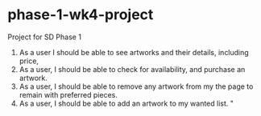 # phase-1-wk4-project
Project for SD Phase 1


1. As a user I should be able to see artworks and their details, including price, 
2. As a user, I should be able to check for availability, and purchase an artwork. 
3. As a user, I should be able to remove any artwork from my the page to remain with preferred pieces.
4. As a user, I should be able to add an artwork to my wanted list. "